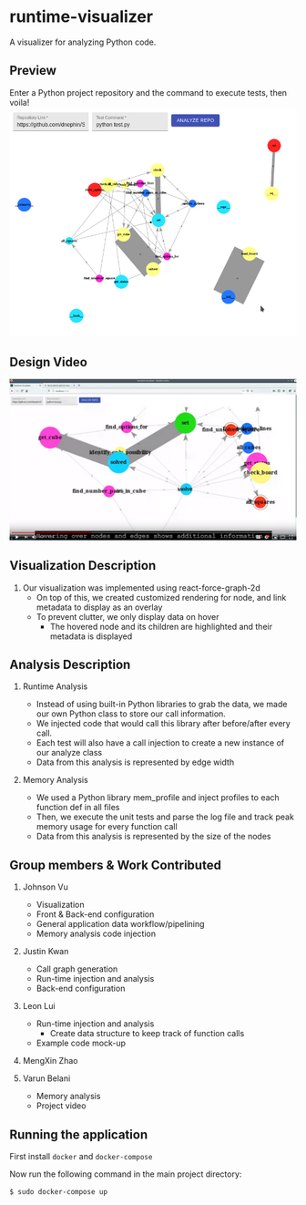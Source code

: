 # runtime-visualizer
A visualizer for analyzing Python code.

## Preview
Enter a Python project repository and the command to execute tests, then voila!
![example-app](./images/app.png)

## Design Video
[![Alt text](./images/video.png "DesignVideo")](https://www.youtube.com/watch?v=zkbQfQ-w3ts)

## Visualization Description
1. Our visualization was implemented using react-force-graph-2d
    * On top of this, we created customized rendering for node, and link metadata to display as an overlay
    * To prevent clutter, we only display data on hover
        * The hovered node and its children are highlighted and their metadata is displayed

## Analysis Description
1. Runtime Analysis
    * Instead of using built-in Python libraries to grab the data, we made our own Python class to store our call information. 
    * We injected code that would call this library after before/after every call. 
    * Each test will also have a call injection to create a new instance of our analyze class
    * Data from this analysis is represented by edge width

2. Memory Analysis
    * We used a Python library mem_profile and inject profiles to each function def in all files
    * Then, we execute the unit tests and parse the log file and track peak memory usage for every function call
    * Data from this analysis is represented by the size of the nodes

## Group members & Work Contributed
1. Johnson Vu
    * Visualization
    * Front & Back-end configuration
    * General application data workflow/pipelining
    * Memory analysis code injection

2. Justin Kwan
    * Call graph generation
    * Run-time injection and analysis
    * Back-end configuration
3. Leon Lui
    * Run-time injection and analysis
        * Create data structure to keep track of function calls
    * Example code mock-up
4. MengXin Zhao
5. Varun Belani
    * Memory analysis
    * Project video

## Running the application
First install `docker` and `docker-compose`

Now run the following command in the main project directory:
```
$ sudo docker-compose up
```


